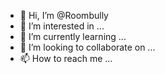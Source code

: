 - 👋 Hi, I’m @Roombully
- 👀 I’m interested in ...
- 🌱 I’m currently learning ...
- 💞️ I’m looking to collaborate on ...
- 📫 How to reach me ...

<!---
Roombully/Roombully is a ✨ special ✨ repository because its `README.md` (this file) appears on your GitHub profile.
You can click the Preview link to take a look at your changes.
--->

